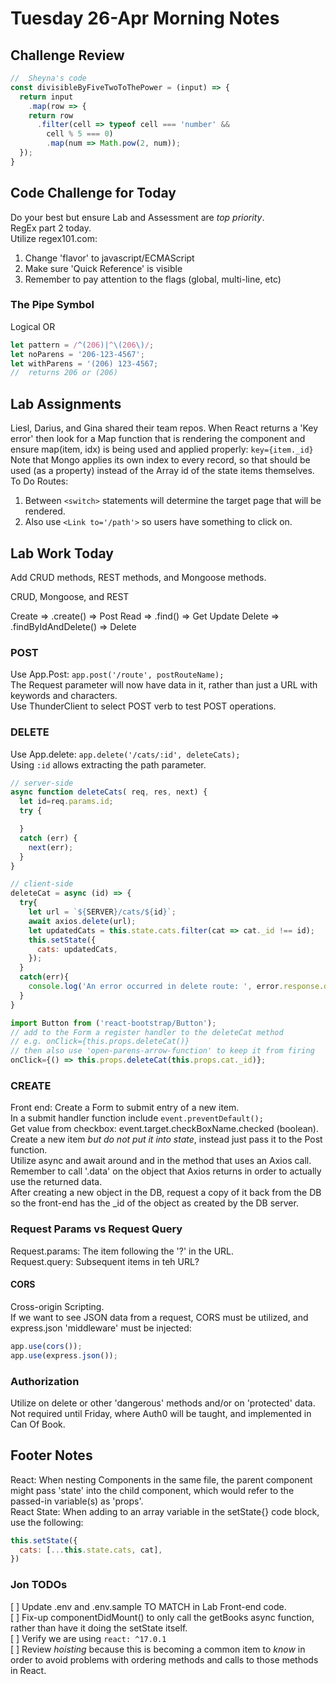 # Tuesday 26-Apr Morning Notes

## Challenge Review

```js
//  Sheyna's code
const divisibleByFiveTwoToThePower = (input) => {
  return input
    .map(row => {
    return row
      .filter(cell => typeof cell === 'number' &&
        cell % 5 === 0)
        .map(num => Math.pow(2, num));
  });
}
```

## Code Challenge for Today

Do your best but ensure Lab and Assessment are *top priority*.  
RegEx part 2 today.  
Utilize regex101.com:  

1. Change 'flavor' to javascript/ECMAScript  
2. Make sure 'Quick Reference' is visible  
3. Remember to pay attention to the flags (global, multi-line, etc)  

### The Pipe Symbol

Logical OR

```js
let pattern = /^(206)|^\(206\)/;
let noParens = '206-123-4567';
let withParens = '(206) 123-4567;
//  returns 206 or (206)
```

## Lab Assignments

Liesl, Darius, and Gina shared their team repos.
When React returns a 'Key error' then look for a Map function that is rendering the component and ensure map(item, idx) is being used and applied properly: `key={item._id}`  
Note that Mongo applies its own index to every record, so that should be used (as a property) instead of the Array id of the state items themselves.  
To Do Routes:

1. Between `<switch>` statements will determine the target page that will be rendered.  
2. Also use `<Link to='/path'>` so users have something to click on.  

## Lab Work Today

Add CRUD methods, REST methods, and Mongoose methods.  

CRUD, Mongoose, and REST

Create => .create() => Post
Read => .find() =>  Get
Update
Delete => .findByIdAndDelete()  =>  Delete

### POST

Use App.Post: `app.post('/route', postRouteName);`  
The Request parameter will now have data in it, rather than just a URL with keywords and characters.  
Use ThunderClient to select POST verb to test POST operations.  

### DELETE

Use App.delete: `app.delete('/cats/:id', deleteCats);`  
Using `:id` allows extracting the path parameter.  

```js
// server-side
async function deleteCats( req, res, next) {
  let id=req.params.id;
  try {

  }
  catch (err) {
    next(err);
  }
}

// client-side
deleteCat = async (id) => {
  try{
    let url = `${SERVER}/cats/${id}`;
    await axios.delete(url);
    let updatedCats = this.state.cats.filter(cat => cat._id !== id);
    this.setState({
      cats: updatedCats,
    });
  }
  catch(err){
    console.log('An error occurred in delete route: ', error.response.data);
  }
}

import Button from ('react-bootstrap/Button');
// add to the Form a register handler to the deleteCat method
// e.g. onClick={this.props.deleteCat()}
// then also use 'open-parens-arrow-function' to keep it from firing
onClick={() => this.props.deleteCat(this.props.cat._id)};
```

### CREATE

Front end: Create a Form to submit entry of a new item.  
In a submit handler function include `event.preventDefault();`  
Get value from checkbox: event.target.checkBoxName.checked (boolean).  
Create a new item *but do not put it into state*, instead just pass it to the Post function.  
Utilize async and await around and in the method that uses an Axios call.  
Remember to call '.data' on the object that Axios returns in order to actually use the returned data.  
After creating a new object in the DB, request a copy of it back from the DB so the front-end has the _id of the object as created by the DB server.  

### Request Params vs Request Query

Request.params: The item following the '?' in the URL.  
Request.query: Subsequent items in teh URL?

#### CORS

Cross-origin Scripting.  
If we want to see JSON data from a request, CORS must be utilized, and express.json 'middleware' must be injected:  

```js
app.use(cors());
app.use(express.json());
```

### Authorization

Utilize on delete or other 'dangerous' methods and/or on 'protected' data.  
Not required until Friday, where Auth0 will be taught, and implemented in Can Of Book.  

## Footer Notes

React: When nesting Components in the same file, the parent component might pass 'state' into the child component, which would refer to the passed-in variable(s) as 'props'.  
React State: When adding to an array variable in the setState{} code block, use the following:  

```js
this.setState({
  cats: [...this.state.cats, cat],
})
```

### Jon TODOs

[ ] Update .env and .env.sample TO MATCH in Lab Front-end code.  
[ ] Fix-up componentDidMount() to only call the getBooks async function, rather than have it doing the setState itself.  
[ ] Verify we are using `react: ^17.0.1`  
[ ] Review *hoisting* because this is becoming a common item to *know* in order to avoid problems with ordering methods and calls to those methods in React.  
